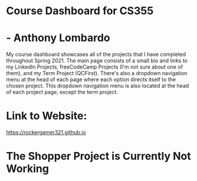# Course Dashboard for CS355 
# - Anthony Lombardo
My course dashboard showcases all of the projects that I have completed throughout Spring 2021. The main page consists of a small bio and links to my LinkedIn Projects, freeCodeCamp Projects (I'm not sure about one of them), and my Term Project (QCFirst). There's also a dropdown navigation menu at the head of each page where each option directs itself to the chosen project. This dropdown navigation menu is also located at the head of each project page, except the term project.
# Link to Website: 
https://rockergamer321.github.io
# The Shopper Project is Currently Not Working
